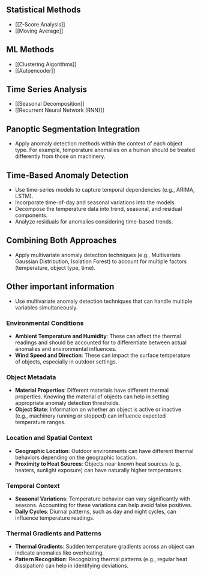 ## Statistical Methods
- [[Z-Score Analysis]]
- [[Moving Average]]
## ML Methods
- [[Clustering Algorithms]]
- [[Autoencoder]]
## Time Series Analysis
- [[Seasonal Decomposition]]
- [[Recurrent Neural Network (RNN)]]

## Panoptic Segmentation Integration
- Apply anomaly detection methods within the context of each object type. For example, temperature anomalies on a human should be treated differently from those on machinery.
## Time-Based Anomaly Detection
- Use time-series models to capture temporal dependencies (e.g., ARIMA, LSTM).
- Incorporate time-of-day and seasonal variations into the models.
- Decompose the temperature data into trend, seasonal, and residual components.
- Analyze residuals for anomalies considering time-based trends.
## Combining Both Approaches
- Apply multivariate anomaly detection techniques (e.g., Multivariate Gaussian Distribution, Isolation Forest) to account for multiple factors (temperature, object type, time).
## Other important information
- Use multivariate anomaly detection techniques that can handle multiple variables simultaneously.
### **Environmental Conditions**
- **Ambient Temperature and Humidity**: These can affect the thermal readings and should be accounted for to differentiate between actual anomalies and environmental influences.
- **Wind Speed and Direction**: These can impact the surface temperature of objects, especially in outdoor settings.
### **Object Metadata**
- **Material Properties**: Different materials have different thermal properties. Knowing the material of objects can help in setting appropriate anomaly detection thresholds.
- **Object State**: Information on whether an object is active or inactive (e.g., machinery running or stopped) can influence expected temperature ranges.
### **Location and Spatial Context**
- **Geographic Location**: Outdoor environments can have different thermal behaviors depending on the geographic location.
- **Proximity to Heat Sources**: Objects near known heat sources (e.g., heaters, sunlight exposure) can have naturally higher temperatures.
### **Temporal Context**
- **Seasonal Variations**: Temperature behavior can vary significantly with seasons. Accounting for these variations can help avoid false positives.
- **Daily Cycles**: Diurnal patterns, such as day and night cycles, can influence temperature readings.
### **Thermal Gradients and Patterns**
- **Thermal Gradients**: Sudden temperature gradients across an object can indicate anomalies like overheating.
- **Pattern Recognition**: Recognizing thermal patterns (e.g., regular heat dissipation) can help in identifying deviations.